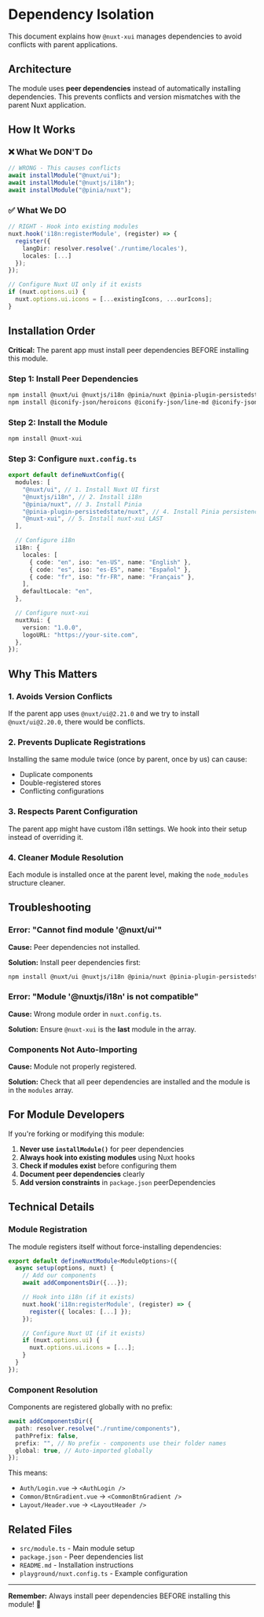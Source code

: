 # Dependency Isolation

This document explains how `@nuxt-xui` manages dependencies to avoid conflicts with parent applications.

## Architecture

The module uses **peer dependencies** instead of automatically installing dependencies. This prevents conflicts and version mismatches with the parent Nuxt application.

## How It Works

### ❌ What We DON'T Do

```ts
// WRONG - This causes conflicts
await installModule("@nuxt/ui");
await installModule("@nuxtjs/i18n");
await installModule("@pinia/nuxt");
```

### ✅ What We DO

```ts
// RIGHT - Hook into existing modules
nuxt.hook('i18n:registerModule', (register) => {
  register({
    langDir: resolver.resolve('./runtime/locales'),
    locales: [...]
  });
});

// Configure Nuxt UI only if it exists
if (nuxt.options.ui) {
  nuxt.options.ui.icons = [...existingIcons, ...ourIcons];
}
```

## Installation Order

**Critical:** The parent app must install peer dependencies BEFORE installing this module.

### Step 1: Install Peer Dependencies

```bash
npm install @nuxt/ui @nuxtjs/i18n @pinia/nuxt @pinia-plugin-persistedstate/nuxt
npm install @iconify-json/heroicons @iconify-json/line-md @iconify-json/circle-flags @iconify-json/svg-spinners @iconify-json/pepicons-pop @iconify-json/material-symbols
```

### Step 2: Install the Module

```bash
npm install @nuxt-xui
```

### Step 3: Configure `nuxt.config.ts`

```ts
export default defineNuxtConfig({
  modules: [
    "@nuxt/ui", // 1. Install Nuxt UI first
    "@nuxtjs/i18n", // 2. Install i18n
    "@pinia/nuxt", // 3. Install Pinia
    "@pinia-plugin-persistedstate/nuxt", // 4. Install Pinia persistence
    "@nuxt-xui", // 5. Install nuxt-xui LAST
  ],

  // Configure i18n
  i18n: {
    locales: [
      { code: "en", iso: "en-US", name: "English" },
      { code: "es", iso: "es-ES", name: "Español" },
      { code: "fr", iso: "fr-FR", name: "Français" },
    ],
    defaultLocale: "en",
  },

  // Configure nuxt-xui
  nuxtXui: {
    version: "1.0.0",
    logoURL: "https://your-site.com",
  },
});
```

## Why This Matters

### 1. **Avoids Version Conflicts**

If the parent app uses `@nuxt/ui@2.21.0` and we try to install `@nuxt/ui@2.20.0`, there would be conflicts.

### 2. **Prevents Duplicate Registrations**

Installing the same module twice (once by parent, once by us) can cause:

- Duplicate components
- Double-registered stores
- Conflicting configurations

### 3. **Respects Parent Configuration**

The parent app might have custom i18n settings. We hook into their setup instead of overriding it.

### 4. **Cleaner Module Resolution**

Each module is installed once at the parent level, making the `node_modules` structure cleaner.

## Troubleshooting

### Error: "Cannot find module '@nuxt/ui'"

**Cause:** Peer dependencies not installed.

**Solution:** Install peer dependencies first:

```bash
npm install @nuxt/ui @nuxtjs/i18n @pinia/nuxt @pinia-plugin-persistedstate/nuxt
```

### Error: "Module '@nuxtjs/i18n' is not compatible"

**Cause:** Wrong module order in `nuxt.config.ts`.

**Solution:** Ensure `@nuxt-xui` is the **last** module in the array.

### Components Not Auto-Importing

**Cause:** Module not properly registered.

**Solution:** Check that all peer dependencies are installed and the module is in the `modules` array.

## For Module Developers

If you're forking or modifying this module:

1. **Never use `installModule()`** for peer dependencies
2. **Always hook into existing modules** using Nuxt hooks
3. **Check if modules exist** before configuring them
4. **Document peer dependencies** clearly
5. **Add version constraints** in `package.json` peerDependencies

## Technical Details

### Module Registration

The module registers itself without force-installing dependencies:

```ts
export default defineNuxtModule<ModuleOptions>({
  async setup(options, nuxt) {
    // Add our components
    await addComponentsDir({...});

    // Hook into i18n (if it exists)
    nuxt.hook('i18n:registerModule', (register) => {
      register({ locales: [...] });
    });

    // Configure Nuxt UI (if it exists)
    if (nuxt.options.ui) {
      nuxt.options.ui.icons = [...];
    }
  }
});
```

### Component Resolution

Components are registered globally with no prefix:

```ts
await addComponentsDir({
  path: resolver.resolve("./runtime/components"),
  pathPrefix: false,
  prefix: "", // No prefix - components use their folder names
  global: true, // Auto-imported globally
});
```

This means:

- `Auth/Login.vue` → `<AuthLogin />`
- `Common/BtnGradient.vue` → `<CommonBtnGradient />`
- `Layout/Header.vue` → `<LayoutHeader />`

## Related Files

- `src/module.ts` - Main module setup
- `package.json` - Peer dependencies list
- `README.md` - Installation instructions
- `playground/nuxt.config.ts` - Example configuration

---

**Remember:** Always install peer dependencies BEFORE installing this module! 🚀
